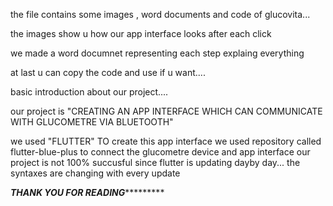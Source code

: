 the file contains some images , word documents and code of glucovita...

the images show u how our app interface looks after each click 

we made a word documnet representing each step explaing everything

at last u can copy the code and use if u want....


basic introduction about our project....

our project is "CREATING AN APP INTERFACE WHICH CAN COMMUNICATE WITH GLUCOMETRE VIA BLUETOOTH"

we used "FLUTTER" TO create this app interface
we used repository called flutter-blue-plus to connect the glucometre device and app interface
our project is not 100% succusful since flutter is updating dayby day... the syntaxes are changing with every update



*****************THANK YOU FOR READING**************************
